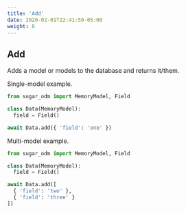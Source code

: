 ```yaml
---
title: 'Add'
date: 2020-02-01T22:41:59-05:00
weight: 6
---
```


## Add

Adds a model or models to the database and returns it/them.

Single-model example.

```python
from sugar_odm import MemoryModel, Field

class Data(MemoryModel):
  field = Field()

await Data.add({ 'field': 'one' })
```

Multi-model example.

```python
from sugar_odm import MemoryModel, Field

class Data(MemoryModel):
  field = Field()

await Data.add([
  { 'field': 'two' },
  { 'field': 'three' }
])
```
